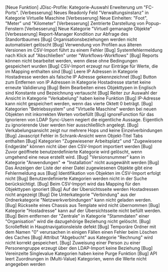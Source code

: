 [Neue Funktion] JDisc-Profile: Kategorie-Auswahl Erweiterung um "FC-Ports".
[Verbesserung]  Neues Readonly Feld "Verwaltungsinstanz" in Kategorie Virtuelle Maschine
[Verbesserung]  Neue Einheiten: "Foot", "Meter" und "Kilometer"
[Verbesserung]  Zentrierte Darstellung von Popup-Fenstern
[Verbesserung]  Neue Kategorie "Virtuell gemanagte Objekte"
[Verbesserung]  Report-Manager Kondition zur Abfrage des Standortbaumes
[Bug]           Organisationsbeziehungen werden nicht automatisiert gelöscht
[Bug]           Verwendung von Profilen aus älteren Versionen im CSV-Import führt zu einem Fehler
[Bug]           Systemfehlermeldung nach Klick auf "Abschließen" unter "Workflows-Workflows"
[Bug]           Reports können nicht bearbeitet werden, wenn diese ohne Bedingungen gespeichert wurden
[Bug]           CSV-Import erzeugt nur Einträge für Werte, die im Mapping enthalten sind
[Bug]           Leere IP Adressen in Kategorie Hostadresse werden als falsche IP Adresse gekennzeichnet
[Bug]           Button zum Entfernen von IP Adressen in Kategorie Hostadresse startet keine erneute Validierung
[Bug]           Beim Bearbeiten eines Objekttypen in Englisch sind Konstante und Bezeichnung vertauscht
[Bug]           Reiter zur Auswahl der Ansicht in Kategorie "Verkabelung" haben keine Funktion
[Bug]           IP-Adresse kann nicht gespeichert werden, wenn das vierte Oktett 0 beträgt.
[Bug]           Kategorien "Betriebssystem" und "Virtuelle Maschine" werden bei neuen Objekten mit inkorrekten Werten vorbefüllt
[Bug]           ignoreFunction für das Ignorieren von LDAP Sync-Usern negiert die eigentliche Aussage. Eigentlich zu ignorierende User werden hier ausschließlich angelegt.
[Bug]           Verkabelungsansicht zeigt nur mehrere Hops und keine Einzelverbindungen
[Bug]           Javascript Fehler in Schrank-Ansicht wenn Objekt-Titel Tabs enthalten
[Bug]           Kategorien "Zugewiesener Arbeitsplatz" und "Zugewiesene Endgeräte" können nicht über den CSV-Import importiert werden
[Bug]           Zuvor geöffnete benutzerdefinierte Kategorie wird gelöscht, wenn umgehend eine neue erstellt wird.
[Bug]           "Versionsnummer" kann in Kategorie "Anwendungen" => "Installation" nicht ausgewählt werden
[Bug]           Das Anzeigen der Liste der einer Datei zugewiesenen Objekte gibt eine Fehlermeldung aus
[Bug]           Identifikation von Objekten im CSV-Import erfolgt nicht
[Bug]           Benutzerdefinierte Kategorien werden nicht in der Suche berücksichtigt.
[Bug]           Beim CSV-Import wird das Mapping für den Objekttypen ignoriert
[Bug]           Auf der Übersichtsseite werden Hostadressen nicht angezeigt
[Bug]           Die Unterkategorie "Verbindung" aus der Ordnerkategorie "Netzwerkverbindungen" kann nicht geladen werden.
[Bug]           Rückseite eines Chassis aus Template wird nicht übernommen
[Bug]           Kategorie "Hostadresse" kann auf der Übersichtsseite nicht befüllt werden.
[Bug]           Beim entfernen der "Zentrale" in Kategorie "Stammdaten" einer "Organisation" wird die dazugehörige Beziehung nicht gelöscht.
[Bug]           Scrolleffekt in Hauptnavigationsleiste defekt
[Bug]           Temporäre Ordner mit dem Namen "0" verursachen in einigen Fällen einen Fehler beim Löschen des Caches
[Bug]           Attribut "Abgebucht" aus Kategorie "Rechnung" wird nicht korrekt gespeichert.
[Bug]           Zuweisung einer Person zu einer Personengruppe erzeugt über den LDAP-Import keine Beziehung
[Bug]           Vereinzelte Singlevalue Kategorien haben keine Purge Funktion
[Bug]           API leert Zuordnungen in (Multi-Value) Kategorien, wenn die Werte nicht angegeben werden